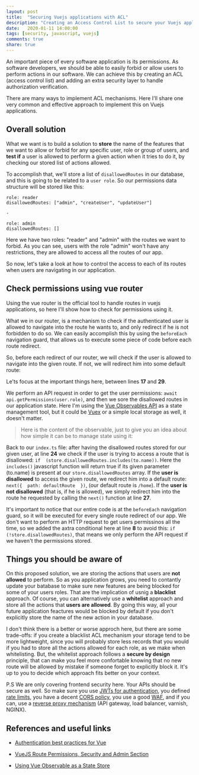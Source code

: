 ```yaml
---
layout: post
title:  "Securing Vuejs applications with ACL"
description: "Creating an Access Control List to secure your Vuejs application routes."
date:   2020-01-11 14:00:00
tags: [security, javascript, vuejs]
comments: true
share: true
---
```


An important piece of every software application is its permissions. As software developers, we should be able to easily forbid or allow users to perform actions in our software. We can achieve this by creating an ACL (access control list) and adding an extra security layer to handle authorization verification.

There are many ways to implement ACL mechanisms. Here I'll share one very common and effective approach to implement this on Vuejs applications.


Overall solution
---

What we want is to build a solution to **store** the name of the features that we want to allow or forbid for any specific user, role or group of users, and **test if** a user is allowed to perform a given action when it tries to do it, by checking our stored list of actions allowed.

To accomplish that, we'll store a list of `disallowedRoutes` in our database, and this is going to be related to a `user role`. So our permissions data structure will be stored like this:

```
role: reader
disallowedRoutes: ["admin", "createUser", "updateUser"]

-

role: admin
disallowedRoutes: []
```

Here we have two roles: "reader" and "admin" with the routes we want to forbid. As you can see, users with the role "admin" won't have any restrictions, they are allowed to access all the routes of our app.

So now, let's take a look at how to control the access to each of its routes when users are navigating in our application.


Check permissions using vue router
---

Using the vue router is the official tool to handle routes in vuejs applications, so here I'll show how to check for permissions using it.

What we in our router, is a mechanism to check if the authenticated user is allowed to navigate into the route he wants to, and only redirect if he is not forbidden to do so. We can easily accomplish this by using the `beforeEach` navigation guard, that allows us to execute some piece of code before each route redirect.

So, before each redirect of our router, we will check if the user is allowed to navigate into the given route. If not, we will redirect him into some default route:

<script src="https://gist.github.com/andreybleme/2120447feb729cdd0b351793950d690f.js"></script>

Le'ts focus at the important things here, between lines **17** and **29**.

We perform an API request in order to get the user permissions: `await  api.getPermissions(user.role)`, and then we sore the disallowed routes in our application state. Here I'm using the [Vue Observables API]([https://vuejs.org/v2/api/#Vue-observable](https://vuejs.org/v2/api/#Vue-observable)) as a state management tool, but it could be [Vuex]([https://vuex.vuejs.org/](https://vuex.vuejs.org/)) or a simple local storage as well, it doesn't matter.

> Here is the content of the observable, just to give you an idea about how simple it can be to manage state using it:

<script src="https://gist.github.com/andreybleme/a52f3ae935da45a5f0de3ebadaca8008.js"></script>

Back to our `index.ts` file: after having the disallowed routes stored for our given user, at line **24** we check if the user is trying to access a route that is disallowed: `if  (store.disallowedRoutes.includes(to.name))`. Here the `includes()` javascript function will return true if its given parameter (to.name) is present at our `store.disallowedRoutes` array. If the **user is disallowed** to access the given route, we redirect him into a default route: `next({  path: defaultRoute  })`, (our default route is `/home`). If the **user is not disallowed** (that is, if he is allowed), we simply redirect him into the route he requested by calling the `next()` function at line **27**.

It's important to notice that our entire code is at the `beforeEach` navigation guard, so it will be executed for every single route redirect of our app. We don't want to perform an HTTP request to get users permissinos all the time, so we added the axtra conditional here at line **8** to avoid this: `if (!store.disallowedRoutes)`, that means we only perform the API request if we haven't the permissions stored.


Things you should be aware of
----

On this proposed solution, we are storing the actions that users are **not allowed** to perform. So as you application grows, you need to contantly update your batabase to make sure new features are being blocked for some of your users roles. That are the implication of usnig a **blacklist** approach. Of course, you can alternatively use a **whitelist** approach and store all the actions that **users are allowed**. By going this way, all your future application feactures would be blocked by default if you don't explicitly store the name of the new action in your database.

I don't think there is a better or worse approch here, but there are some trade-offs: if you create a blacklist ACL mechanism your storage tend to be more lightweight, since you will probably store less records that you would if you had to store all the actions allowed for each role, as we make when whitelisting. But, the whitelist approach follows a **secure by design** principle, that can make you feel more confortable knowing that no new route will be allowed by mistake if someone forget to explicitly block it. It's up to you to decide which approach fits better on your context.

P.S We are only covering frontend security here. Your APIs should be secure as well. So make sure you use [JWTs for authentication]([http://andreybleme.com/2017-04-01/autenticacao-com-jwt-no-spring-boot/](http://andreybleme.com/2017-04-01/autenticacao-com-jwt-no-spring-boot/)), you defined [rate limits]([https://nordicapis.com/everything-you-need-to-know-about-api-rate-limiting/](https://nordicapis.com/everything-you-need-to-know-about-api-rate-limiting/)), you have a decent [CORS policy]([https://www.moesif.com/blog/technical/cors/Authoritative-Guide-to-CORS-Cross-Origin-Resource-Sharing-for-REST-APIs/](https://www.moesif.com/blog/technical/cors/Authoritative-Guide-to-CORS-Cross-Origin-Resource-Sharing-for-REST-APIs/)), you use a good [WAF]([https://www.owasp.org/index.php/Web_Application_Firewall](https://www.owasp.org/index.php/Web_Application_Firewall)), and if you can, use a [reverse proxy mechanism]([https://www.cloudflare.com/learning/cdn/glossary/reverse-proxy/](https://www.cloudflare.com/learning/cdn/glossary/reverse-proxy/)) (API gateway, load balancer, varnish, NGINX).


References and useful links
---

-  [Authentication best practices for Vue](https://blog.sqreen.com/authentication-best-practices-vue/)

-  [VueJS Route Permissions, Security and Admin Section](https://serversideup.net/vuejs-route-permissions-security-and-admin-section/)

-  [Using Vue Observable as a State Store](https://dev.to/cooperaustinj/using-vue-observable-as-a-state-store-37fa)

